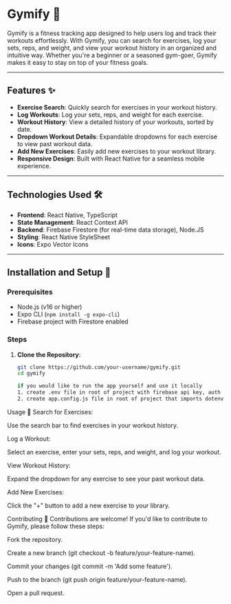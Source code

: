# Gymify 💪

Gymify is a fitness tracking app designed to help users log and track their workouts effortlessly. With Gymify, you can search for exercises, log your sets, reps, and weight, and view your workout history in an organized and intuitive way. Whether you're a beginner or a seasoned gym-goer, Gymify makes it easy to stay on top of your fitness goals.


---

## Features ✨

- **Exercise Search**: Quickly search for exercises in your workout history.
- **Log Workouts**: Log your sets, reps, and weight for each exercise.
- **Workout History**: View a detailed history of your workouts, sorted by date.
- **Dropdown Workout Details**: Expandable dropdowns for each exercise to view past workout data.
- **Add New Exercises**: Easily add new exercises to your workout library.
- **Responsive Design**: Built with React Native for a seamless mobile experience.

---

## Technologies Used 🛠️

- **Frontend**: React Native, TypeScript
- **State Management**: React Context API
- **Backend**: Firebase Firestore (for real-time data storage), Node.JS
- **Styling**: React Native StyleSheet
- **Icons**: Expo Vector Icons

---

## Installation and Setup 🚀

### Prerequisites
- Node.js (v16 or higher)
- Expo CLI (`npm install -g expo-cli`)
- Firebase project with Firestore enabled

### Steps
1. **Clone the Repository**:
   ```bash
   git clone https://github.com/your-username/gymify.git
   cd gymify

   if you would like to run the app yourself and use it locally
   1. create .env file in root of project with firebase api key, auth domain, project id, storage bucket, sender id, app id, and usda third party api key.
   2. create app.config.js file in root of project that imports dotenv and has your firebaseConfig setup in the extra module


Usage 📱
Search for Exercises:

Use the search bar to find exercises in your workout history.

Log a Workout:

Select an exercise, enter your sets, reps, and weight, and log your workout.

View Workout History:

Expand the dropdown for any exercise to see your past workout data.

Add New Exercises:

Click the "+" button to add a new exercise to your library.


Contributing 🤝
Contributions are welcome! If you'd like to contribute to Gymify, please follow these steps:

Fork the repository.

Create a new branch (git checkout -b feature/your-feature-name).

Commit your changes (git commit -m 'Add some feature').

Push to the branch (git push origin feature/your-feature-name).

Open a pull request.


